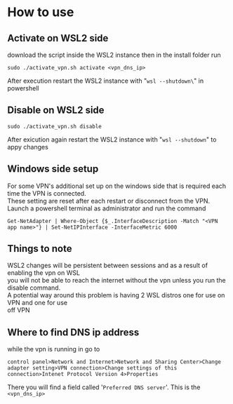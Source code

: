 # How to use  
## Activate on WSL2 side  
download the script inside the WSL2 instance then in the install folder run  
``` 
sudo ./activate_vpn.sh activate <vpn_dns_ip>
``` 
After execution restart the WSL2 instance with "`wsl --shutdown\`" in powershell  

## Disable on WSL2 side
```
sudo ./activate_vpn.sh disable 
```  
After exicution again restart the WSL2 instance with "`wsl --shutdown`" to appy changes  

## Windows side setup  
For some VPN's additional set up on the windows side that is required each time the VPN is connected.  
These setting are reset after each restart or disconnect from the VPN.  
Launch a powershell terminal as administrator and run the command  
```  
Get-NetAdapter | Where-Object {$_.InterfaceDescription -Match "<VPN app name>"} | Set-NetIPInterface -InterfaceMetric 6000  
```

## Things to note
WSL2 changes will be persistent between sessions and as a result of enabling the vpn on WSL  
you will not be able to reach the internet without the vpn unless you run the disable command.  
A potential way around this problem is having 2 WSL distros one for use on VPN and one for use  
off VPN

## Where to find DNS ip address
while the vpn is running in  go to 
```
control panel>Network and Internet>Network and Sharing Center>Change adapter setting>VPN connection>Change settings of this connection>Intenet Protocol Version 4>Properties  
```
There you will find a field called '`Preferred DNS server`'.  This is the `<vpn_dns_ip>`